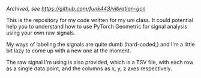 *Archived, see https://github.com/funk443/vibration-gcn*

This is the repository for my code written for my uni class.  It could potential help you to understand how to use PyTorch Geometric for signal analysis using your own raw signals.

My ways of labeling the signals are quite dumb (hard-coded,) and I'm a little bit lazy to come up with a new one at the moment.

The raw signal I'm using is also provided, which is a TSV file, with each row as a single data point, and the columns as x, y, z axes respectively.
